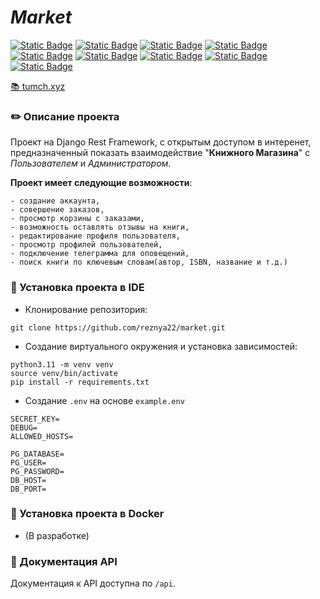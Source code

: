 # _Market_
[![Static Badge](https://img.shields.io/badge/Python-blue?style=flat&logo=Python&labelColor=ffff99&color=0066ff)](https://www.python.org)
[![Static Badge](https://img.shields.io/badge/-Django-006400?style=&logo=django)](https://www.djangoproject.com)
[![Static Badge](https://img.shields.io/badge/Django%20Rest%20Framework-FF4500?logo=django)](https://www.django-rest-framework.org)
[![Static Badge](https://img.shields.io/badge/Swagger-3CB371?logo=swagger&logoColor=black)](https://swagger.io)
[![Static Badge](https://img.shields.io/badge/PostgreSQL-blue?style=flat&logo=postgresql&labelColor=white)](https://www.postgresql.org)
[![Static Badge](https://img.shields.io/badge/Redis-ff5050?style=flat&logo=Redis&labelColor=white)](https://redis.io)
[![Static Badge](https://img.shields.io/badge/Gunicorn-white?style=flat&logo=Gunicorn)](https://gunicorn.org)
[![Static Badge](https://img.shields.io/badge/Nginx-white?style=flat&logo=Nginx&labelColor=green)](https://nginx.org/en)
[![Static Badge](https://img.shields.io/badge/Docker-gray?style=flat&logo=Docker&labelColor=white)](https://www.docker.com)

<a name="Ссылка на магазин" href="https://tumch.xyz">📚 tumch.xyz</a>

<a name="project_desc"></a> 
### ✏️ Описание проекта ###
Проект на Django Rest Framework, с открытым доступом в интеренет, предназначенный показать взаимодействие
"**Книжного Магазина**" с _Пользователем_ и _Администратором_.

__Проект имеет следующие возможности__:
```
- создание аккаунта,
- совершение заказов,
- просмотр корзины с заказами,
- возможность оставлять отзывы на книги,
- редактирование профиля пользователя,
- просмотр профилей пользователей,
- подключение телеграмма для оповещений,
- поиск книги по ключевым словам(автор, ISBN, название и т.д.)
```
<a name="installation_ide"></a>
### 📔 Установка проекта в IDE ##
- Клонирование репозитория:
```text
git clone https://github.com/reznya22/market.git
```
- Создание виртуального окружения и установка зависимостей:
```text
python3.11 -m venv venv
source venv/bin/activate
pip install -r requirements.txt
```
- Создание `.env` на основе `example.env`
```.env
SECRET_KEY=
DEBUG=
ALLOWED_HOSTS=

PG_DATABASE=
PG_USER=
PG_PASSWORD=
DB_HOST=
DB_PORT=
```
<a name="installation_docker"></a>
### 🐳 Установка проекта в Docker ###
- (В разработке)

<a name="documentation_api"></a>
### 📗 Документация API ###
Документация к API доступна по `/api`.
